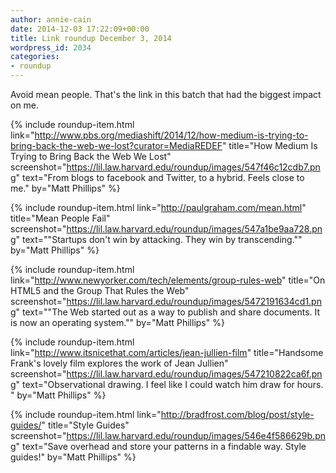 ```yaml
---
author: annie-cain
date: 2014-12-03 17:22:09+00:00
title: Link roundup December 3, 2014
wordpress_id: 2034
categories:
- roundup
---
```


Avoid mean people. That's the link in this batch that had the biggest impact on me.

{% include roundup-item.html
  link="http://www.pbs.org/mediashift/2014/12/how-medium-is-trying-to-bring-back-the-web-we-lost?curator=MediaREDEF"
  title="How Medium Is Trying to Bring Back the Web We Lost"
  screenshot="https://lil.law.harvard.edu/roundup/images/547f46c12cdb7.png"
  text="From blogs to facebook and Twitter, to a hybrid. Feels close to me."
  by="Matt Phillips"
%}

{% include roundup-item.html
  link="http://paulgraham.com/mean.html"
  title="Mean People Fail"
  screenshot="https://lil.law.harvard.edu/roundup/images/547a1be9aa728.png"
  text="\"Startups don't win by attacking. They win by transcending.\""
  by="Matt Phillips"
%}

{% include roundup-item.html
  link="http://www.newyorker.com/tech/elements/group-rules-web"
  title="On HTML5 and the Group That Rules the Web"
  screenshot="https://lil.law.harvard.edu/roundup/images/5472191634cd1.png"
  text="\"The Web started out as a way to publish and share documents. It is now an operating system.\""
  by="Matt Phillips"
%}

{% include roundup-item.html
  link="http://www.itsnicethat.com/articles/jean-jullien-film"
  title="Handsome Frank's lovely film explores the work of Jean Jullien"
  screenshot="https://lil.law.harvard.edu/roundup/images/547210822ca6f.png"
  text="Observational drawing. I feel like I could watch him draw for hours. "
  by="Matt Phillips"
%}

{% include roundup-item.html
  link="http://bradfrost.com/blog/post/style-guides/"
  title="Style Guides"
  screenshot="https://lil.law.harvard.edu/roundup/images/546e4f586629b.png"
  text="Save overhead and store your patterns in a findable way. Style guides!"
  by="Matt Phillips"
%}

